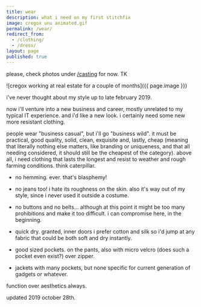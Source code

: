 ```yaml
---
title: wear
description: what i need on my first stitchfix
image: cregox unu animated.gif
permalink: /wear/
redirect_from:
  - /clothing/
  - /dress/
layout: page
published: true
---
```


please, check photos under [/casting](/casting) for now. TK

![cregox working at real estate for a couple of months]({{ page.image }})

i've never thought about my style up to late february 2019.

now i'll venture into a new business and career, mostly unrelated to my typical IT experience. and i'd like a new look. i certainly need some new more resistant clothing.

people wear "business casual", but i'll go "business wild". it must be practical, good quality, solid, clean, exquisite and, lastly, cheap (meaning that literally nothing else matters, like branding or uniqueness, and that all needing considered, it should still be the cheapest of the category). above all, i need clothing that lasts the longest and resist to weather and rough farming conditions. think caterpillar.

- no hemming. ever. that's blasphemy!

- no jeans too! i hate its roughness on the skin. also it's way out of my style, since i never used it outside a costume.

- no buttons and no belts... although at this point it might be too many prohibitions and make it too difficult. i can compromise here, in the beginning.

- quick dry. granted, inner doors i prefer cotton and silk so i'd jump at any fabric that could be both soft and dry instantly.

- good sized pockets. on the pants, also with micro velcro (does such a pocket even exist?) over zipper.

- jackets with many pockets, but none specific for current generation of gadgets or whatever.

function over aesthetics always.

updated 2019 october 28th.
